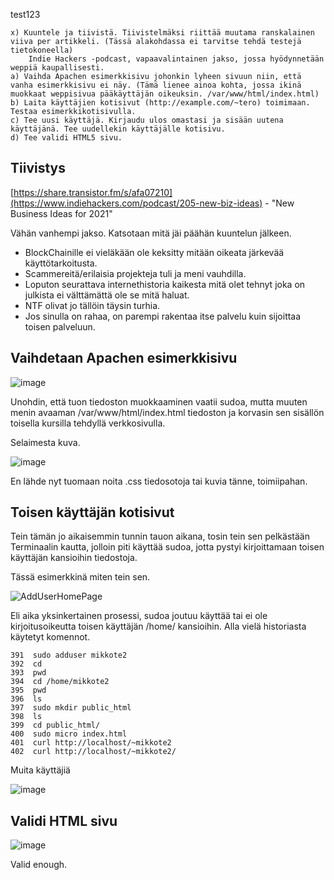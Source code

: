 test123

    x) Kuuntele ja tiivistä. Tiivistelmäksi riittää muutama ranskalainen viiva per artikkeli. (Tässä alakohdassa ei tarvitse tehdä testejä tietokoneella)
        Indie Hackers -podcast, vapaavalintainen jakso, jossa hyödynnetään weppiä kaupallisesti.
    a) Vaihda Apachen esimerkkisivu johonkin lyheen sivuun niin, että vanha esimerkkisivu ei näy. (Tämä lienee ainoa kohta, jossa ikinä muokkaat weppisivua pääkäyttäjän oikeuksin. /var/www/html/index.html)
    b) Laita käyttäjien kotisivut (http://example.com/~tero) toimimaan. Testaa esimerkkikotisivulla.
    c) Tee uusi käyttäjä. Kirjaudu ulos omastasi ja sisään uutena käyttäjänä. Tee uudellekin käyttäjälle kotisivu.
    d) Tee validi HTML5 sivu.

## Tiivistys

[https://share.transistor.fm/s/afa07210](https://www.indiehackers.com/podcast/205-new-biz-ideas) -  "New Business Ideas for 2021"

Vähän vanhempi jakso. Katsotaan mitä jäi päähän kuuntelun jälkeen.

- BlockChainille ei vieläkään ole keksitty mitään oikeata järkevää käyttötarkoitusta.
- Scammereitä/erilaisia projekteja tuli ja meni vauhdilla.
- Loputon seurattava internethistoria kaikesta mitä olet tehnyt joka on julkista ei välttämättä ole se mitä haluat.
- NTF olivat jo tällöin täysin turhia.
- Jos sinulla on rahaa, on parempi rakentaa itse palvelu kuin sijoittaa toisen palveluun.

## Vaihdetaan Apachen esimerkkisivu

![image](https://user-images.githubusercontent.com/122888695/216299669-934a6e10-2e27-4ac6-8b98-cc14877edc82.png)

Unohdin, että tuon tiedoston muokkaaminen vaatii sudoa, mutta muuten menin avaaman /var/www/html/index.html tiedoston ja korvasin sen sisällön toisella kursilla tehdyllä verkkosivulla.

Selaimesta kuva.

![image](https://user-images.githubusercontent.com/122888695/216299962-a5bfe246-03f9-4d38-9dc4-52ed464952bf.png)

En lähde nyt tuomaan noita .css tiedosotoja tai kuvia tänne, toimiipahan.


## Toisen käyttäjän kotisivut

Tein tämän jo aikaisemmin tunnin tauon aikana, tosin tein sen pelkästään Terminaalin kautta, jolloin piti käyttää sudoa, jotta pystyi kirjoittamaan toisen käyttäjän kansioihin tiedostoja.

Tässä esimerkkinä miten tein sen.

![AddUserHomePage](https://user-images.githubusercontent.com/122888695/216295280-5885d2cd-9a07-4c07-9fea-9289a4dc1e04.png)

Eli aika yksinkertainen prosessi, sudoa joutuu käyttää tai ei ole kirjoitusoikeutta toisen käyttäjän /home/ kansioihin. Alla vielä historiasta käytetyt komennot.

    391  sudo adduser mikkote2
    392  cd
    393  pwd
    394  cd /home/mikkote2
    395  pwd
    396  ls
    397  sudo mkdir public_html
    398  ls
    399  cd public_html/
    400  sudo micro index.html
    401  curl http://localhost/~mikkote2
    402  curl http://localhost/~mikkote2/

Muita käyttäjiä

![image](https://user-images.githubusercontent.com/122888695/216305575-0ee598d1-e96c-442e-915e-7c1dcc7f3797.png)

## Validi HTML sivu

![image](https://user-images.githubusercontent.com/122888695/216304275-535bdd6c-95f1-46b6-a04b-e99b89bc8fa8.png)

Valid enough.
